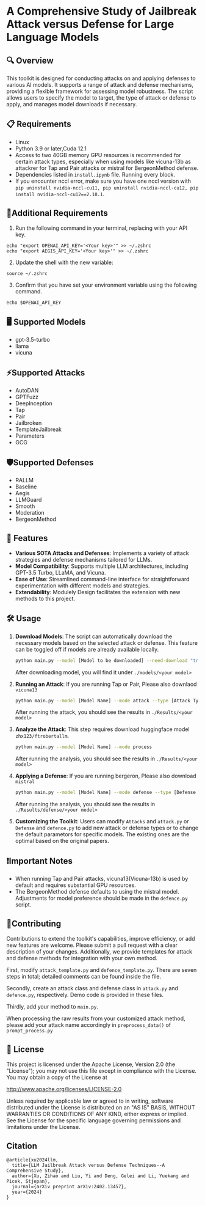 # A Comprehensive Study of Jailbreak Attack versus Defense for Large Language Models

## 🔍 Overview

This toolkit is designed for conducting attacks on and applying defenses to various AI models. It supports a range of attack and defense mechanisms, providing a flexible framework for assessing model robustness. The script allows users to specify the model to target, the type of attack or defense to apply, and manages model downloads if necessary.

## 📋 Requirements

- Linux
- Python 3.9 or later,Cuda 12.1
- Access to two 40GB memory GPU resources is recommended for certain attack types, especially when using models like vicuna-13b as attackrer for Tap and Pair attacks or mistral for BergeonMethod defense.
- Dependencies listed in `install.ipynb` file. Running every block.
- If you encounter nccl error, make sure you have one nccl version with `pip uninstall nvidia-nccl-cu11, pip uninstall nvidia-nccl-cu12, pip install nvidia-nccl-cu12==2.18.1`.

## 🔑Additional Requirements
1. Run the following command in your terminal, replacing <Your key> with your API key. 

```
echo "export OPENAI_API_KEY='<Your key>'" >> ~/.zshrc
echo "export AEGIS_API_KEY='<Your key>'" >> ~/.zshrc
```

2. Update the shell with the new variable:
```
source ~/.zshrc

```
3. Confirm that you have set your environment variable using the following command. 

```
echo $OPENAI_API_KEY
```
## 🖥️ Supported Models

- gpt-3.5-turbo
- llama
- vicuna

## ⚡Supported Attacks

- AutoDAN
- GPTFuzz
- DeepInception
- Tap
- Pair
- Jailbroken
- TemplateJailbreak
- Parameters
- GCG

## 🛡️Supported Defenses

- RALLM
- Baseline
- Aegis
- LLMGuard
- Smooth
- Moderation
- BergeonMethod

## 🚀 Features

- **Various SOTA Attacks and Defenses**: Implements a variety of attack strategies and defense mechanisms tailored for LLMs.
- **Model Compatibility**: Supports multiple LLM architectures, including GPT-3.5 Turbo, LLaMA, and Vicuna.
- **Ease of Use**: Streamlined command-line interface for straightforward experimentation with different models and strategies.
- **Extendability**: Modulely Design facilitates the extension with new methods to this project.


## 🛠 Usage

1. **Download Models**: The script can automatically download the necessary models based on the selected attack or defense. This feature can be toggled off if models are already available locally.

    ```bash
    python main.py --model [Model to be downloaded] --need-download "true"
    ```
    After downloading model, you will find it under `./models/<your model>`

2. **Running an Attack**:
    If you are running Tap or Pair, Please also downlaod `vicuna13`
    
    ```bash
    python main.py --model [Model Name] --mode attack --type [Attack Type] 
    ```
    
    After running the attack, you should see the results in `./Results/<your model>`

3. **Analyze the Attack**:
    This step requires download huggingface model `zhx123/ftrobertallm`.
    ```bash
    python main.py --model [Model Name] --mode process
    ```
    After running the analysis, you should see the results in `./Results/<your model>`
4. **Applying a Defense**:
    If you are running bergeron, Please also download `mistral`
    ```bash
    python main.py --model [Model Name] --mode defense --type [Defense Type]
    ```
    After running the analysis, you should see the results in `./Results/defense/<your model>`

5. **Customizing the Toolkit**: Users can modify `Attacks` and `attack.py` or `Defense` and `defence.py` to add new attack or defense types or to change the default parametors for specific models. The existing ones are the optimal based on the original papers.

## ❗Important Notes

- When running Tap and Pair attacks, vicuna13(Vicuna-13b) is used by default and requires substantial GPU resources.
- The BergeonMethod defense defaults to using the mistral model. Adjustments for model preference should be made in the `defence.py` script.

## 👥Contributing

Contributions to extend the toolkit's capabilities, improve efficiency, or add new features are welcome. Please submit a pull request with a clear description of your changes. Additionally, we provide templates for attack and defense methods for integration with your own method. 

First, modify `attack_template.py` and `defence_template.py`. There are seven steps in total; detailed comments can be found inside the file. 

Secondly, create an attack class and defense class in `attack.py` and `defence.py`, respectively. Demo code is provided in these files. 

Thirdly, add your method to `main.py`.

When processing the raw results from your customized attack method, please add your attack name accordingly in `preprocess_data()` of `prompt_process.py`


## 📝 License

This project is licensed under the Apache License, Version 2.0 (the "License"); you may not use this file except in compliance with the License. You may obtain a copy of the License at

http://www.apache.org/licenses/LICENSE-2.0

Unless required by applicable law or agreed to in writing, software distributed under the License is distributed on an "AS IS" BASIS, WITHOUT WARRANTIES OR CONDITIONS OF ANY KIND, either express or implied. See the License for the specific language governing permissions and limitations under the License.

## Citation
```
@article{xu2024llm,
  title={LLM Jailbreak Attack versus Defense Techniques--A Comprehensive Study},
  author={Xu, Zihao and Liu, Yi and Deng, Gelei and Li, Yuekang and Picek, Stjepan},
  journal={arXiv preprint arXiv:2402.13457},
  year={2024}
}
```